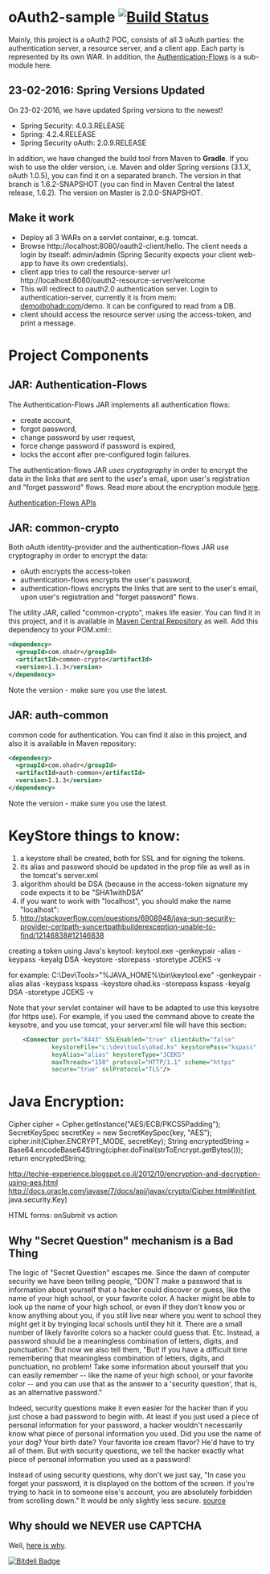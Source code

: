 oAuth2-sample   [![Build Status](https://travis-ci.org/OhadR/oAuth2-sample.svg?branch=master)](https://travis-ci.org/OhadR/oAuth2-sample)
=============

Mainly, this project is a oAuth2 POC, consists of all 3 oAuth parties: the authentication server, a resource server, and a client app.
Each party is represented by its own WAR. In addition, the [Authentication-Flows](https://github.com/OhadR/oAuth2-sample#jar-authentication-flows) 
is a sub-module here.

23-02-2016: Spring Versions Updated
---------------------------
On 23-02-2016, we have updated Spring versions to the newest!
* Spring Security: 4.0.3.RELEASE
* Spring: 4.2.4.RELEASE
* Spring Security oAuth: 2.0.9.RELEASE

In addition, we have changed the build tool from Maven to **Gradle**. If you wish to use the older version, i.e. Maven and older Spring versions (3.1.X, oAuth 1.0.5), you can find
it on a separated branch. The version in that branch is 1.6.2-SNAPSHOT (you can find in Maven Central the latest release, 1.6.2). The version on Master is 2.0.0-SNAPSHOT.



Make it work
------------
* Deploy all 3 WARs on a servlet container, e.g. tomcat.
* Browse http://localhost:8080/oauth2-client/hello. The client needs a login by itsealf: admin/admin (Spring Security expects your client web-app to have its own credentials).
* client app tries to call the resource-server url http://localhost:8080/oauth2-resource-server/welcome
* This will redirect to oauth2.0 authentication server. Login to authentication-server, currently it is from mem: demo@ohadr.com/demo. it can be configured to read from a DB.
* client should access the resource server using the access-token, and print a message.

Project Components
==================
JAR: Authentication-Flows
--------------------
The Authentication-Flows JAR implements all authentication flows: 
* create account, 
* forgot password, 
* change password by user request, 
* force change password if password is expired,
* locks the accont after pre-configured login failures.

The authentication-flows JAR *uses cryptography* in order to encrypt the data in the links that are sent to the user's email, 
upon user's registration and "forget password" flows. Read more about the encryption module [here](#jar-common-crypto).

[Authentication-Flows APIs](authentication-flows#api)

JAR: common-crypto
-------------
Both oAuth identity-provider and the authentication-flows JAR use cryptography in order to encrypt the data:
- oAuth encrypts the access-token 
- authentication-flows encrypts the user's password,
- authentication-flows encrypts the links that are sent to the user's email, upon user's registration and "forget password" flows.

The utility JAR, called "common-crypto", makes life easier. You can find it in this project,
and it is available in [Maven Central Repository](http://search.maven.org/#search%7Cga%7C1%7Ccommon-crypto) as well.
Add this dependency to your POM.xml::

```xml
<dependency>
  <groupId>com.ohadr</groupId>
  <artifactId>common-crypto</artifactId>
  <version>1.1.3</version>
</dependency>
```

Note the version - make sure you use the latest.

JAR: auth-common
------------
common code for authentication.  You can find it also in this project,
and also it is available in Maven repository:

```xml
<dependency>
  <groupId>com.ohadr</groupId>
  <artifactId>auth-common</artifactId>
  <version>1.1.3</version>
</dependency>
```

Note the version - make sure you use the latest.

KeyStore things to know:
========================
1. a keystore shall be created, both for SSL and for signing the tokens.
2. its alias and password should be updated in the prop file as well as in the tomcat's server.xml
3. algorithm should be DSA (because in the access-token signature my code expects it to be "SHA1withDSA"
4. if you want to work with "localhost", you should make the name "localhost": 
5. http://stackoverflow.com/questions/6908948/java-sun-security-provider-certpath-suncertpathbuilderexception-unable-to-find/12146838#12146838

creating a token using Java's keytool:
keytool.exe -genkeypair -alias <alias> -keypass <key-password> -keyalg DSA -keystore <file-name> -storepass <ks-password> -storetype JCEKS -v

for example:
C:\Dev\Tools>"%JAVA_HOME%\bin\keytool.exe" -genkeypair -alias alias -keypass kspass -keystore ohad.ks -storepass kspass -keyalg DSA -storetype JCEKS -v

Note that your servlet container will have to be adapted to use this keysotre (for https use). For example, if you used the command above to create the keysotre, 
and you use tomcat, your server.xml file will have this section:

```xml
	<Connector port="8443" SSLEnabled="true" clientAuth="false" 
			keystoreFile="c:\dev\tools\ohad.ks" keystorePass="kspass" 
			keyAlias="alias" keystoreType="JCEKS"
			maxThreads="150" protocol="HTTP/1.1" scheme="https" 
			secure="true" sslProtocol="TLS"/>    
``` 


Java Encryption:
================
Cipher cipher = Cipher.getInstance("AES/ECB/PKCS5Padding");  
SecretKeySpec secretKey = new SecretKeySpec(key, "AES");
cipher.init(Cipher.ENCRYPT_MODE, secretKey);
String encryptedString = Base64.encodeBase64String(cipher.doFinal(strToEncrypt.getBytes()));
return encryptedString;

http://techie-experience.blogspot.co.il/2012/10/encryption-and-decryption-using-aes.html
http://docs.oracle.com/javase/7/docs/api/javax/crypto/Cipher.html#init(int, java.security.Key)


HTML forms:
onSubmit vs action


Why "Secret Question" mechanism is a Bad Thing
-------------------------
The logic of "Secret Question" escapes me. Since the dawn of computer security we have been telling people, "DON'T make a password that is information about yourself that a hacker could discover or guess, like the name of your high school, or your favorite color. A hacker might be able to look up the name of your high school, or even if they don't know you or know anything about you, if you still live near where you went to school they might get it by tryinging local schools until they hit it. There are a small number of likely favorite colors so a hacker could guess that. Etc. Instead, a password should be a meaningless combination of letters, digits, and punctuation." But now we also tell them, "But! If you have a difficult time remembering that meaningless combination of letters, digits, and punctuation, no problem! Take some information about yourself that you can easily remember -- like the name of your high school, or your favorite color -- and you can use that as the answer to a 'security question', that is, as an alternative password."

Indeed, security questions make it even easier for the hacker than if you just chose a bad password to begin with. At least if you just used a piece of personal information for your password, a hacker wouldn't necessarily know what piece of personal information you used. Did you use the name of your dog? Your birth date? Your favorite ice cream flavor? He'd have to try all of them. But with security questions, we tell the hacker exactly what piece of personal information you used as a password!

Instead of using security questions, why don't we just say, "In case you forget your password, it is displayed on the bottom of the screen. If you're trying to hack in to someone else's account, you are absolutely forbidden from scrolling down." It would be only slightly less secure.
[source](http://stackoverflow.com/questions/2734367/implement-password-recovery-best-practice)

Why should we NEVER use CAPTCHA
-------------------------
Well, [here is why](http://webdesignledger.com/tips/why-you-should-stop-using-captchas).

[![Bitdeli Badge](https://d2weczhvl823v0.cloudfront.net/OhadR/oauth2-sample/trend.png)](https://bitdeli.com/free "Bitdeli Badge")


